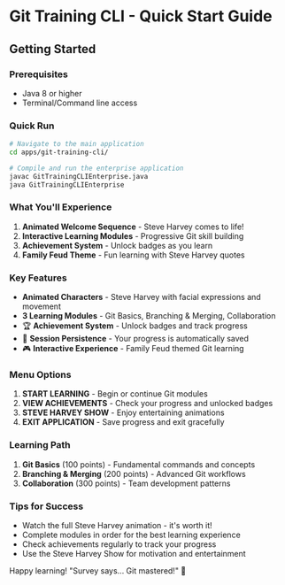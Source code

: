 # Git Training CLI - Quick Start Guide

## Getting Started

### Prerequisites
- Java 8 or higher
- Terminal/Command line access

### Quick Run
```bash
# Navigate to the main application
cd apps/git-training-cli/

# Compile and run the enterprise application
javac GitTrainingCLIEnterprise.java
java GitTrainingCLIEnterprise
```

### What You'll Experience
1. **Animated Welcome Sequence** - Steve Harvey comes to life!
2. **Interactive Learning Modules** - Progressive Git skill building
3. **Achievement System** - Unlock badges as you learn
4. **Family Feud Theme** - Fun learning with Steve Harvey quotes

### Key Features
- **Animated Characters** - Steve Harvey with facial expressions and movement
- **3 Learning Modules** - Git Basics, Branching & Merging, Collaboration
- 🏆 **Achievement System** - Unlock badges and track progress
- 💾 **Session Persistence** - Your progress is automatically saved
- 🎮 **Interactive Experience** - Family Feud themed Git learning

### Menu Options
1. **START LEARNING** - Begin or continue Git modules
2. **VIEW ACHIEVEMENTS** - Check your progress and unlocked badges
3. **STEVE HARVEY SHOW** - Enjoy entertaining animations
4. **EXIT APPLICATION** - Save progress and exit gracefully

### Learning Path
1. **Git Basics** (100 points) - Fundamental commands and concepts
2. **Branching & Merging** (200 points) - Advanced Git workflows
3. **Collaboration** (300 points) - Team development patterns

### Tips for Success
- Watch the full Steve Harvey animation - it's worth it!
- Complete modules in order for the best learning experience
- Check achievements regularly to track your progress
- Use the Steve Harvey Show for motivation and entertainment

Happy learning! "Survey says... Git mastered!" 🎉

